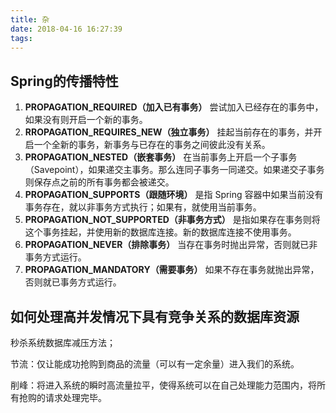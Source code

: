```yaml
---
title: 杂
date: 2018-04-16 16:27:39
tags:
---
```


## Spring的传播特性
<!-- more -->

1. **PROPAGATION_REQUIRED（加入已有事务）**
   尝试加入已经存在的事务中，如果没有则开启一个新的事务。
2. **RROPAGATION_REQUIRES_NEW（独立事务）**
   挂起当前存在的事务，并开启一个全新的事务，新事务与已存在的事务之间彼此没有关系。
3. **PROPAGATION_NESTED（嵌套事务）**
   在当前事务上开启一个子事务（Savepoint），如果递交主事务。那么连同子事务一同递交。如果递交子事务则保存点之前的所有事务都会被递交。
4. **PROPAGATION_SUPPORTS（跟随环境）**
   是指 Spring 容器中如果当前没有事务存在，就以非事务方式执行；如果有，就使用当前事务。
5. **PROPAGATION_NOT_SUPPORTED（非事务方式）**
   是指如果存在事务则将这个事务挂起，并使用新的数据库连接。新的数据库连接不使用事务。
6. **PROPAGATION_NEVER（排除事务）**
   当存在事务时抛出异常，否则就已非事务方式运行。
7. **PROPAGATION_MANDATORY（需要事务）**
   如果不存在事务就抛出异常，否则就已事务方式运行。



## 如何处理高并发情况下具有竞争关系的数据库资源

秒杀系统数据库减压方法；

节流：仅让能成功抢购到商品的流量（可以有一定余量）进入我们的系统。

削峰：将进入系统的瞬时高流量拉平，使得系统可以在自己处理能力范围内，将所有抢购的请求处理完毕。